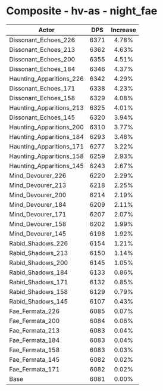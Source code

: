 # Composite - hv-as - night_fae
| Actor | DPS | Increase |
|---|:---:|:---:|
|Dissonant_Echoes_226|6371|4.78%|
|Dissonant_Echoes_213|6362|4.63%|
|Dissonant_Echoes_200|6355|4.51%|
|Dissonant_Echoes_184|6346|4.37%|
|Haunting_Apparitions_226|6342|4.29%|
|Dissonant_Echoes_171|6338|4.23%|
|Dissonant_Echoes_158|6329|4.08%|
|Haunting_Apparitions_213|6325|4.01%|
|Dissonant_Echoes_145|6320|3.94%|
|Haunting_Apparitions_200|6310|3.77%|
|Haunting_Apparitions_184|6293|3.48%|
|Haunting_Apparitions_171|6277|3.22%|
|Haunting_Apparitions_158|6259|2.93%|
|Haunting_Apparitions_145|6243|2.67%|
|Mind_Devourer_226|6220|2.29%|
|Mind_Devourer_213|6218|2.25%|
|Mind_Devourer_200|6214|2.19%|
|Mind_Devourer_184|6209|2.11%|
|Mind_Devourer_171|6207|2.07%|
|Mind_Devourer_158|6202|1.99%|
|Mind_Devourer_145|6198|1.92%|
|Rabid_Shadows_226|6154|1.21%|
|Rabid_Shadows_213|6150|1.14%|
|Rabid_Shadows_200|6145|1.05%|
|Rabid_Shadows_184|6133|0.86%|
|Rabid_Shadows_171|6132|0.85%|
|Rabid_Shadows_158|6129|0.79%|
|Rabid_Shadows_145|6107|0.43%|
|Fae_Fermata_226|6085|0.07%|
|Fae_Fermata_200|6084|0.06%|
|Fae_Fermata_213|6083|0.04%|
|Fae_Fermata_184|6083|0.04%|
|Fae_Fermata_158|6083|0.03%|
|Fae_Fermata_145|6082|0.02%|
|Fae_Fermata_171|6082|0.02%|
|Base|6081|0.00%|
